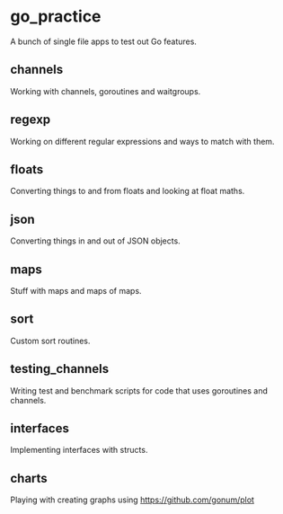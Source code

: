 # go_practice
A bunch of single file apps to test out Go features.

## channels
Working with channels, goroutines and waitgroups.

## regexp
Working on different regular expressions and ways to match with them.

## floats
Converting things to and from floats and looking at float maths.

## json
Converting things in and out of JSON objects.

## maps
Stuff with maps and maps of maps.

## sort
Custom sort routines.

## testing_channels
Writing test and benchmark scripts for code that uses goroutines and channels.

## interfaces
Implementing interfaces with structs.

## charts
Playing with creating graphs using <https://github.com/gonum/plot>
